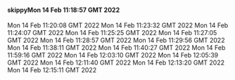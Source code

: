 #### skippyMon 14 Feb 11:18:57 GMT 2022
Mon 14 Feb 11:20:08 GMT 2022
Mon 14 Feb 11:23:32 GMT 2022
Mon 14 Feb 11:24:07 GMT 2022
Mon 14 Feb 11:25:25 GMT 2022
Mon 14 Feb 11:27:05 GMT 2022
Mon 14 Feb 11:28:57 GMT 2022
Mon 14 Feb 11:29:56 GMT 2022
Mon 14 Feb 11:38:11 GMT 2022
Mon 14 Feb 11:40:27 GMT 2022
Mon 14 Feb 11:59:16 GMT 2022
Mon 14 Feb 12:03:10 GMT 2022
Mon 14 Feb 12:05:39 GMT 2022
Mon 14 Feb 12:11:40 GMT 2022
Mon 14 Feb 12:13:20 GMT 2022
Mon 14 Feb 12:15:11 GMT 2022
